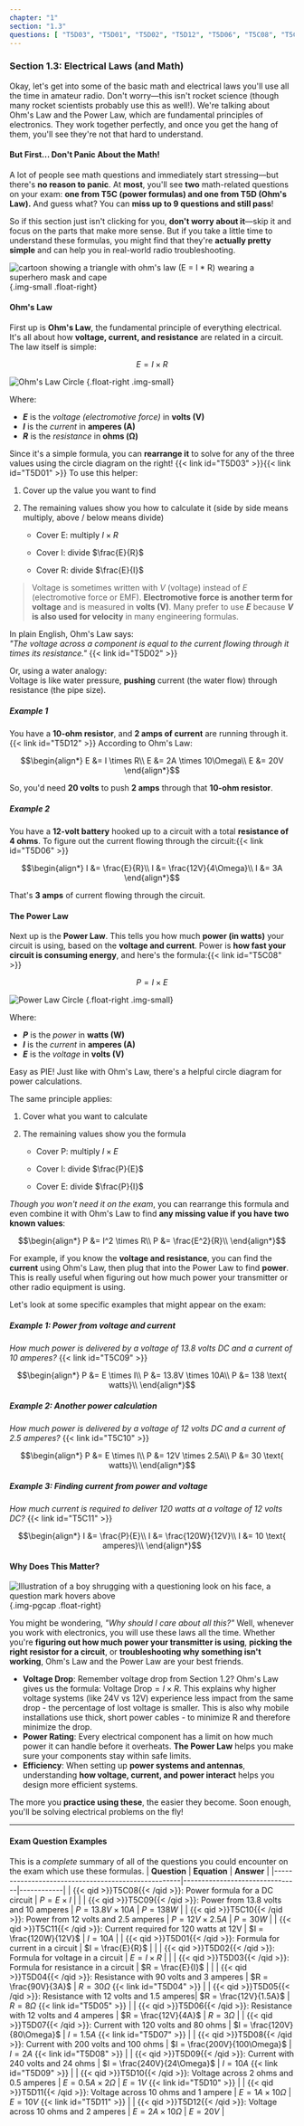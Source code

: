 ```yaml
---
chapter: "1"
section: "1.3"
questions: [ "T5D03", "T5D01", "T5D02", "T5D12", "T5D06", "T5C08", "T5C09", "T5C10", "T5C11", "T5D04", "T5D05", "T5D07", "T5D08", "T5D09", "T5D10", "T5D11" ]
---
```


### Section 1.3: Electrical Laws (and Math)

Okay, let's get into some of the basic math and electrical laws you'll use all the time in amateur radio. Don't worry—this isn't rocket science (though many rocket scientists probably use this as well!). We're talking about Ohm's Law and the Power Law, which are fundamental principles of electronics. They work together perfectly, and once you get the hang of them, you'll see they're not that hard to understand.

#### But First... Don't Panic About the Math!

A lot of people see math questions and immediately start stressing—but there's **no reason to panic**. At **most**, you'll see **two** math-related questions on your exam: **one from T5C (power formulas) and one from T5D (Ohm's Law).** And guess what? You can **miss up to 9 questions and still pass**!  

So if this section just isn't clicking for you, **don't worry about it**—skip it and focus on the parts that make more sense. But if you take a little time to understand these formulas, you might find that they're **actually pretty simple** and can help you in real-world radio troubleshooting.

![cartoon showing a triangle with ohm's law (E = I * R) wearing a superhero mask and cape](/images/illus/ohmslawhero.svg)
{.img-small .float-right}

#### Ohm's Law

First up is **Ohm's Law**, the fundamental principle of everything electrical. It's all about how **voltage, current, and resistance** are related in a circuit. The law itself is simple:

$$E = I \times R$$

![Ohm's Law Circle](/images/form-ohms.svg)
{.float-right .img-small}

Where:
- **$E$** is the *voltage (electromotive force)* in **volts (V)**  
- **$I$** is the *current* in **amperes (A)**  
- **$R$** is the *resistance* in **ohms (Ω)**  

Since it's a simple formula, you can **rearrange it** to solve for any of the three values using the circle diagram on the right! {{< link id="T5D03" >}}{{< link id="T5D01" >}} To use this helper:

1. Cover up the value you want to find
2. The remaining values show you how to calculate it (side by side means multiply, above / below means divide)

   - Cover E: multiply $I \times R$

   - Cover I: divide $\frac{E}{R}$

   - Cover R: divide $\frac{E}{I}$

> Voltage is sometimes written with $V$ (voltage) instead of $E$ (electromotive force or EMF). **Electromotive force is another term for voltage** and is measured in **volts (V)**. Many prefer to use **$E$** because **$V$ is also used for velocity** in many engineering formulas.

<div class="clear"></div>

In plain English, Ohm's Law says:  
*"The voltage across a component is equal to the current flowing through it times its resistance."*  {{< link id="T5D02" >}}

Or, using a water analogy:  
Voltage is like water pressure, **pushing** current (the water flow) through resistance (the pipe size).

##### **Example 1**  
You have a **10-ohm resistor**, and **2 amps of current** are running through it. {{< link id="T5D12" >}} According to Ohm's Law:

$$\begin{align*}
E &= I \times R\\
E &= 2A \times 10\Omega\\
E &= 20V
\end{align*}$$

So, you'd need **20 volts** to push **2 amps** through that **10-ohm resistor**.

##### **Example 2**  
You have a **12-volt battery** hooked up to a circuit with a total **resistance of 4 ohms**. To figure out the current flowing through the circuit:{{< link id="T5D06" >}}

$$\begin{align*}
I &= \frac{E}{R}\\
I &= \frac{12V}{4\Omega}\\
I &= 3A
\end{align*}$$

That's **3 amps** of current flowing through the circuit.

#### The Power Law

Next up is the **Power Law**. This tells you how much **power (in watts)** your circuit is using, based on the **voltage and current**. Power is **how fast your circuit is consuming energy**, and here's the formula:{{< link id="T5C08" >}}

$$P = I \times E$$

![Power Law Circle](/images/form-power.svg)
{.float-right .img-small}

Where:
- **$P$** is the *power* in **watts (W)**  
- **$I$** is the *current* in **amperes (A)**  
- **$E$** is the *voltage* in **volts (V)**  

Easy as PIE! Just like with Ohm's Law, there's a helpful circle diagram for power calculations.

The same principle applies:
1. Cover what you want to calculate
2. The remaining values show you the formula

   - Cover P: multiply $I \times E$

   - Cover I: divide $\frac{P}{E}$

   - Cover E: divide $\frac{P}{I}$

<div class="clear"></div>

*Though you won't need it on the exam*, you can rearrange this formula and even combine it with Ohm's Law to find **any missing value if you have two known values**:

$$\begin{align*}
P &= I^2 \times R\\
P &= \frac{E^2}{R}\\
\end{align*}$$

For example, if you know the **voltage and resistance**, you can find the **current** using Ohm's Law, then plug that into the Power Law to find **power**. This is really useful when figuring out how much power your transmitter or other radio equipment is using.

Let's look at some specific examples that might appear on the exam:

##### **Example 1: Power from voltage and current** 
*How much power is delivered by a voltage of 13.8 volts DC and a current of 10 amperes?* {{< link id="T5C09" >}}

$$\begin{align*}
P &= E \times I\\
P &= 13.8V \times 10A\\
P &= 138 \text{ watts}\\
\end{align*}$$

##### **Example 2: Another power calculation**  
*How much power is delivered by a voltage of 12 volts DC and a current of 2.5 amperes?* {{< link id="T5C10" >}}

$$\begin{align*}
P &= E \times I\\
P &= 12V \times 2.5A\\
P &= 30 \text{ watts}\\
\end{align*}$$

#####  **Example 3: Finding current from power and voltage**  
*How much current is required to deliver 120 watts at a voltage of 12 volts DC?* {{< link id="T5C11" >}}

$$\begin{align*}
I &= \frac{P}{E}\\
I &= \frac{120W}{12V}\\
I &= 10 \text{ amperes}\\
\end{align*}$$

#### Why Does This Matter?

![Illustration of a boy shrugging with a questioning look on his face, a question mark hovers above](../../../images/illus/boyquestion.svg)
{.img-pgcap .float-right}

You might be wondering, *"Why should I care about all this?"* Well, whenever you work with electronics, you will use these laws all the time. Whether you're **figuring out how much power your transmitter is using**, **picking the right resistor for a circuit**, or **troubleshooting why something isn't working**, Ohm's Law and the Power Law are your best friends.

- **Voltage Drop**: Remember voltage drop from Section 1.2? Ohm's Law gives us the formula: $\text{Voltage Drop} = I \times R$. This explains why higher voltage systems (like 24V vs 12V) experience less impact from the same drop - the percentage of lost voltage is smaller. This is also why mobile installations use thick, short power cables - to minimize R and therefore minimize the drop.
- **Power Rating**: Every electrical component has a limit on how much power it can handle before it overheats. **The Power Law** helps you make sure your components stay within safe limits.
- **Efficiency**: When setting up **power systems and antennas**, understanding **how voltage, current, and power interact** helps you design more efficient systems.

The more you **practice using these**, the easier they become. Soon enough, you'll be solving electrical problems on the fly!

---

#### **Exam Question Examples**

This is a *complete* summary of all of the questions you could encounter on the exam which use these formulas.
| **Question**                                       | **Equation**                    | **Answer** |
|----------------------------------------------------|--------------------------------|------------|
| {{< qid >}}T5C08{{< /qid >}}: Power formula for a DC circuit          | $P = E \times I$                |            |
| {{< qid >}}T5C09{{< /qid >}}: Power from 13.8 volts and 10 amperes    | $P = 13.8V \times 10A$          | $P = 138W$ |
| {{< qid >}}T5C10{{< /qid >}}: Power from 12 volts and 2.5 amperes     | $P = 12V \times 2.5A$           | $P = 30W$  |
| {{< qid >}}T5C11{{< /qid >}}: Current required for 120 watts at 12V   | $I = \frac{120W}{12V}$         | $I = 10A$  |
| {{< qid >}}T5D01{{< /qid >}}: Formula for current in a circuit        | $I = \frac{E}{R}$              |            |
| {{< qid >}}T5D02{{< /qid >}}: Formula for voltage in a circuit        | $E = I \times R$                |            |
| {{< qid >}}T5D03{{< /qid >}}: Formula for resistance in a circuit     | $R = \frac{E}{I}$              |            |
| {{< qid >}}T5D04{{< /qid >}}: Resistance with 90 volts and 3 amperes  | $R = \frac{90V}{3A}$           | $R = 30\Omega$ {{< link id="T5D04" >}} |
| {{< qid >}}T5D05{{< /qid >}}: Resistance with 12 volts and 1.5 amperes| $R = \frac{12V}{1.5A}$         | $R = 8\Omega$ {{< link id="T5D05" >}} |
| {{< qid >}}T5D06{{< /qid >}}: Resistance with 12 volts and 4 amperes  | $R = \frac{12V}{4A}$           | $R = 3\Omega$  |
| {{< qid >}}T5D07{{< /qid >}}: Current with 120 volts and 80 ohms      | $I = \frac{120V}{80\Omega}$    | $I = 1.5A$ {{< link id="T5D07" >}} |
| {{< qid >}}T5D08{{< /qid >}}: Current with 200 volts and 100 ohms     | $I = \frac{200V}{100\Omega}$   | $I = 2A$ {{< link id="T5D08" >}} |
| {{< qid >}}T5D09{{< /qid >}}: Current with 240 volts and 24 ohms      | $I = \frac{240V}{24\Omega}$    | $I = 10A$ {{< link id="T5D09" >}} |
| {{< qid >}}T5D10{{< /qid >}}: Voltage across 2 ohms and 0.5 amperes   | $E = 0.5A \times 2\Omega$       | $E = 1V$ {{< link id="T5D10" >}} |
| {{< qid >}}T5D11{{< /qid >}}: Voltage across 10 ohms and 1 ampere     | $E = 1A \times 10\Omega$        | $E = 10V$ {{< link id="T5D11" >}} |
| {{< qid >}}T5D12{{< /qid >}}: Voltage across 10 ohms and 2 amperes    | $E = 2A \times 10\Omega$        | $E = 20V$  |

<ohms-law-calculator></ohms-law-calculator>
